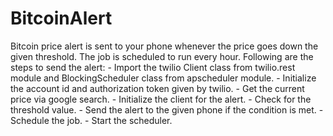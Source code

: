# BitcoinAlert

Bitcoin price alert is sent to your phone whenever the price goes down the given threshold. The job is scheduled to run every hour. Following are the steps to send the alert:
	- Import the twilio Client class from twilio.rest module and BlockingScheduler class from apscheduler module.
	- Initialize the account id and authorization token given by twilio.
	- Get the current price via google search.
	- Initialize the client for the alert.
	- Check for the threshold value.
	- Send the alert to the given phone if the condition is met.
	- Schedule the job.
	- Start the scheduler.
